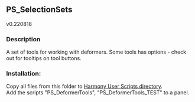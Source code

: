 ## PS_SelectionSets
v0.220818

### Description
A set of tools for working with deformers.
Some tools has options - check out for tooltips on tool buttons.

### Installation:
Copy all files from this folder to [Harmony User Scripts directory](https://docs.toonboom.com/help/harmony-20/premium/scripting/import-script.html).\
Add the scripts "PS_DeformerTools", "PS_DeformerTools_TEST" to a panel.  
